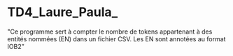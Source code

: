 # TD4_Laure_Paula_
"Ce programme sert à compter le nombre de tokens appartenant à des entités
nommées (EN) dans un fichier CSV. Les EN sont annotées au format IOB2”
